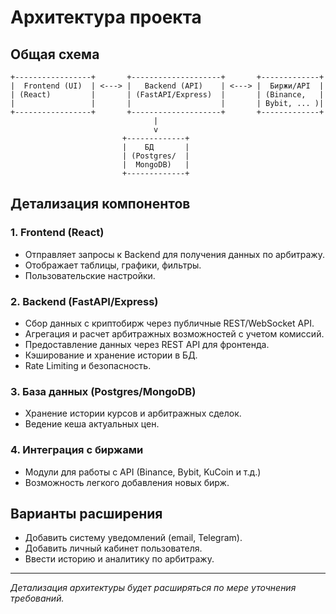 # Архитектура проекта

## Общая схема

```
+-----------------+       +--------------------+       +-------------+
|  Frontend (UI)  | <---> |   Backend (API)    | <---> |  Биржи/API  |
| (React)         |       | (FastAPI/Express)  |       | (Binance,   |
|                 |       |                    |       | Bybit, ... )|
+-----------------+       +--------------------+       +-------------+
                                |
                                v
                         +-------------+
                         |    БД       |
                         | (Postgres/  |
                         |  MongoDB)   |
                         +-------------+
```

## Детализация компонентов

### 1. Frontend (React)
- Отправляет запросы к Backend для получения данных по арбитражу.
- Отображает таблицы, графики, фильтры.
- Пользовательские настройки.

### 2. Backend (FastAPI/Express)
- Сбор данных с криптобирж через публичные REST/WebSocket API.
- Агрегация и расчет арбитражных возможностей с учетом комиссий.
- Предоставление данных через REST API для фронтенда.
- Кэширование и хранение истории в БД.
- Rate Limiting и безопасность.

### 3. База данных (Postgres/MongoDB)
- Хранение истории курсов и арбитражных сделок.
- Ведение кеша актуальных цен.

### 4. Интеграция с биржами
- Модули для работы с API (Binance, Bybit, KuCoin и т.д.)
- Возможность легкого добавления новых бирж.

## Варианты расширения
- Добавить систему уведомлений (email, Telegram).
- Добавить личный кабинет пользователя.
- Ввести историю и аналитику по арбитражу.

---

_Детализация архитектуры будет расширяться по мере уточнения требований._